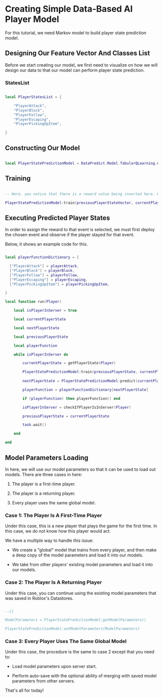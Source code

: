 # Creating Simple Data-Based AI Player Model

For this tutorial, we need Markov model to build player state prediction model.

## Designing Our Feature Vector And Classes List

Before we start creating our model, we first need to visualize on how we will design our data to that our model can perform player state prediction.

### StatesList

```lua

local PlayerStatesList = {

    "PlayerAttack",
    "PlayerBlock",
    "PlayerFollow",
    "PlayerEscaping",
    "PlayerPickingUpItem",

}

```
## Constructing Our Model

```lua

local PlayerStatePredictionModel = DataPredict.Model.TabularQLearning.new({StatesList = StatesList})

```

## Training

```lua

-- Here, you notice that there is a reward value being inserted here. Generally, when you first call this, the reward value should be zero.

PlayerStatePredictionModel:train(previousPlayerStateVector, currentPlayerStateVector)

```

## Executing Predicted Player States

In order to assign the reward to that event is selected, we must first deploy the chosen event and observe if the player stayed for that event.

Below, it shows an example code for this.

```lua

local playerFunctionDictionary = {

  ["PlayerAttack"] = playerAttack,
  ["PlayerBlock"] = playerBlock,
  ["PlayerFollow"] = playerFollow,
  ["PlayerEscaping"] = playerEscaping,
  ["PlayerPickingUpItem"] = playerPickingUpItem,

}

local function run(Player)

    local isPlayerInServer = true

    local currentPlayerState

    local nextPlayerState

    local previousPlayerState

    local playerFunction

    while isPlayerInServer do

        currentPlayerState = getPlayerState(Player)

        PlayerStatePredictionModel:train(previousPlayerState, currentPlayerState)
    
        nextPlayerState = PlayerStatePredictionModel:predict(currentPlayerState)

        playerFunction = playerFunctionDictionary[nextPlayerState]

        if (playerFunction) then playerFunction() end

        isPlayerInServer = checkIfPlayerIsInServer(Player)

        previousPlayerState = currentPlayerState

        task.wait()

    end

end

```

## Model Parameters Loading 

In here, we will use our model parameters so that it can be used to load out models. There are three cases in here:

1. The player is a first-time player.

2. The player is a returning player.

3. Every player uses the same global model.

### Case 1: The Player Is A First-Time Player

Under this case, this is a new player that plays the game for the first time. In this case, we do not know how this player would act.

We have a multiple way to handle this issue:

* We create a "global" model that trains from every player, and then make a deep copy of the model parameters and load it into our models.

* We take from other players' existing model parameters and load it into our models.

### Case 2: The Player Is A Returning Player

Under this case, you can continue using the existing model parameters that was saved in Roblox's Datastores.

```lua

--[[

ModelParameters = PlayerStatePredictionModel:getModelParameters()

PlayerStatePredictionModel:setModelParameters(ModelParameters)

```

### Case 3: Every Player Uses The Same Global Model

Under this case, the procedure is the same to case 2 except that you need to:

* Load model parameters upon server start.

* Perform auto-save with the optional ability of merging with saved model parameters from other servers.

That's all for today!
